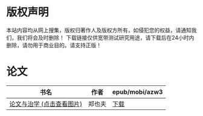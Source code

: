 # 版权声明

本站内容均从网上搜集，版权归著作人及版权方所有，如侵犯您的权益，请通知我们，我们将会及时删除！ 下载链接仅供宽带测试研究用途，请下载后在24小时内删除，请勿用于商业目的。请支持正版！

# 论文

| 书名 | 作者 | epub/mobi/azw3 |
| --- | --- | --- |
| [论文与治学 (点击查看图片)](https://www.dushupai.com/attachment/2024/06/05/26dddc0d296fd580.jpg) | 郑也夫 | [下载](https://url89.ctfile.com/f/31084289-1357029043-f29e28?p=8866) |
